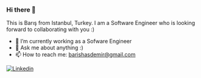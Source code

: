 ### Hi there 👋

This is Barış from Istanbul, Turkey. I am a Software Engineer who is looking forward to collaborating with you :)

- 🔭 I’m currently working as a Sofware Engineer
- 💬 Ask me about anything :)
- 📫 How to reach me: [barishasdemir@gmail.com](mailto:barishasdemir@gmail.com)

[![Linkedin](https://img.shields.io/badge/linkedin-%230077B5.svg?&style=for-the-badge&logo=linkedin&logoColor=white)](https://www.linkedin.com/in/barishasdemir/)
